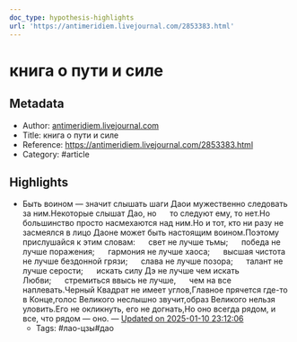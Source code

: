 ```yaml
---
doc_type: hypothesis-highlights
url: 'https://antimeridiem.livejournal.com/2853383.html'
---
```

# книга о пути и силе

## Metadata
- Author: [antimeridiem.livejournal.com]()
- Title: книга о пути и силе
- Reference: https://antimeridiem.livejournal.com/2853383.html
- Category: #article

## Highlights
- Быть воином — значит слышать шаги Даои мужественно следовать за ним.Некоторые слышат Дао, но      то следуют ему, то нет.Но большинство просто насмехаются над ним.Но и тот, кто ни разу не засмеялся в лицо Даоне может быть настоящим воином.Поэтому прислушайся к этим словам:      свет не лучше тьмы;      победа не лучше поражения;      гармония не лучше хаоса;      высшая чистота не лучше бездонной грязи;      слава не лучше позора;      талант не лучше серости;      искать силу Дэ не лучше чем искать Любви;      стремиться ввысь не лучше,      чем на все наплевать.Черный Квадрат не имеет углов,Главное прячется где-то в Конце,голос Великого неслышно звучит,образ Великого нельзя уловить.Его не окликнуть, его не догнать,Но оно всегда рядом, и все, что рядом — оно. — [Updated on 2025-01-10 23:12:06](https://hyp.is/Kg-M7s-PEe-BL49AHS-htg/antimeridiem.livejournal.com/2853383.html)
   - Tags: #лао-цзы#дао
